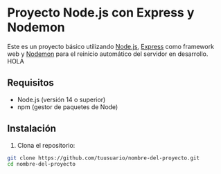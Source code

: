 # Proyecto Node.js con Express y Nodemon

Este es un proyecto básico utilizando [Node.js](https://nodejs.org/), [Express](https://expressjs.com/) como framework web y [Nodemon](https://nodemon.io/) para el reinicio automático del servidor en desarrollo.
HOLA
## Requisitos

- Node.js (versión 14 o superior)
- npm (gestor de paquetes de Node)

## Instalación

1. Clona el repositorio:

```bash
git clone https://github.com/tuusuario/nombre-del-proyecto.git
cd nombre-del-proyecto
